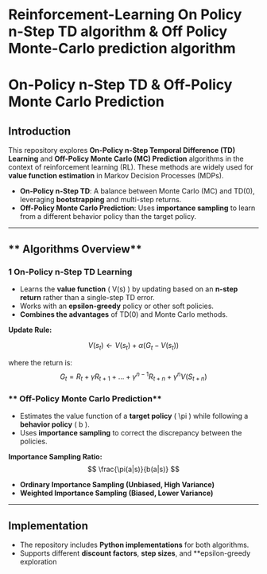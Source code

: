 # Reinforcement-Learning On Policy n-Step TD algorithm &amp; Off Policy Monte-Carlo prediction algorithm
# **On-Policy n-Step TD & Off-Policy Monte Carlo Prediction**

## **Introduction**
This repository explores **On-Policy n-Step Temporal Difference (TD) Learning** and **Off-Policy Monte Carlo (MC) Prediction** algorithms in the context of reinforcement learning (RL). These methods are widely used for **value function estimation** in Markov Decision Processes (MDPs).

- **On-Policy n-Step TD**: A balance between Monte Carlo (MC) and TD(0), leveraging **bootstrapping** and multi-step returns.
- **Off-Policy Monte Carlo Prediction**: Uses **importance sampling** to learn from a different behavior policy than the target policy.

---

## ** Algorithms Overview**
### **1️ On-Policy n-Step TD Learning**
- Learns the **value function** \( V(s) \) by updating based on an **n-step return** rather than a single-step TD error.
- Works with an **epsilon-greedy** policy or other soft policies.
- **Combines the advantages** of TD(0) and Monte Carlo methods.

 **Update Rule:**
```math
V(s_t) \leftarrow V(s_t) + \alpha \left( G_t - V(s_t) \right)
```
where the return is:
$$
G_t = R_t + \gamma R_{t+1} + \dots + \gamma^{n-1} R_{t+n} + \gamma^n V(S_{t+n})
$$

### ** Off-Policy Monte Carlo Prediction**
- Estimates the value function of a **target policy** \( \pi \) while following a **behavior policy** \( b \).
- Uses **importance sampling** to correct the discrepancy between the policies.

 **Importance Sampling Ratio:**
$$
\frac{\pi(a|s)}{b(a|s)}
$$
- **Ordinary Importance Sampling (Unbiased, High Variance)**
- **Weighted Importance Sampling (Biased, Lower Variance)**

---

## **Implementation**
- The repository includes **Python implementations** for both algorithms.
- Supports different **discount factors**, **step sizes**, and **epsilon-greedy exploration
